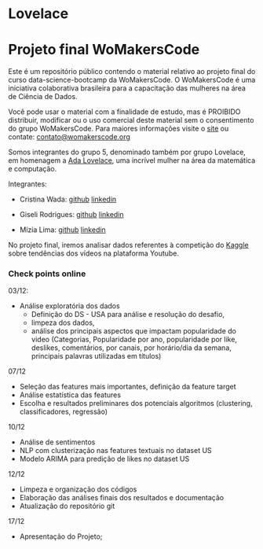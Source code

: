 ﻿# Lovelace
# Projeto final WoMakersCode

Este é um repositório público contendo o material relativo ao projeto final do curso data-science-bootcamp da WoMakersCode. O WoMakersCode é uma iniciativa colaborativa brasileira para a capacitação das mulheres na área de Ciência de Dados.

Você pode usar o material com a finalidade de estudo, mas é PROIBIDO distribuir, modificar ou o uso comercial deste material sem o consentimento do grupo WoMakersCode. Para maiores informações visite o [site](https://womakerscode.org/datascience-bootamp-saopaulo) ou contate: contato@womakerscode.org

Somos integrantes do grupo 5, denominado também por grupo Lovelace, em homenagem a [Ada Lovelace](https://pt.wikipedia.org/wiki/Ada_Lovelace), uma incrível mulher na área da matemática e computação.

Integrantes:

- Cristina Wada: [github](https://github.com/criswada) [linkedin](https://www.linkedin.com/in/cristina-wada)

- Giseli Rodrigues: [github](https://github.com/gisrodri) [linkedin](https://www.linkedin.com/in/giselirodrigues)

- Mízia Lima: [github](https://github.com/miziaalmeida) [linkedin](https://www.linkedin.com/in/miziasalima)

No projeto final, iremos analisar dados referentes à competição do [Kaggle](https://www.kaggle.com/datasnaek/youtube-new) sobre tendências dos vídeos na plataforma Youtube.


### Check points online

03/12:
- Análise exploratória dos dados 
   - Definição do DS - USA para análise e resolução do desafio, 
   - limpeza dos dados, 
   - análise dos principais aspectos que impactam popularidade do video (Categorias, Popularidade por ano, popularidade por like, deslikes, comentários, por canais, por horário/dia da semana, principais palavras utilizadas em títulos)


07/12
- Seleção das features mais importantes, definição da feature target
- Análise estatística das features
- Escolha e resultados preliminares dos potenciais algoritmos (clustering, classificadores, regressão)

10/12
- Análise de sentimentos
- NLP com clusterização nas features textuais no dataset US
- Modelo ARIMA para predição de likes no dataset US

12/12
- Limpeza e organização dos códigos
- Elaboração das análises finais dos resultados e documentação
- Atualização do repositório git

17/12
- Apresentação do Projeto;